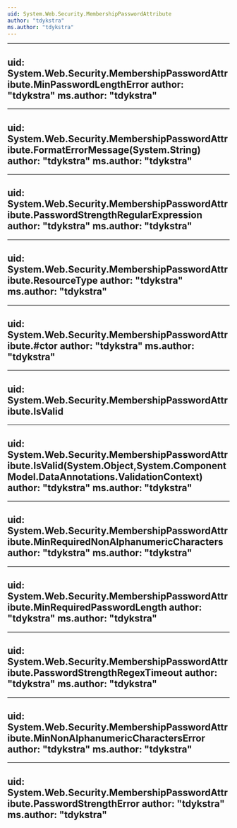 ```yaml
---
uid: System.Web.Security.MembershipPasswordAttribute
author: "tdykstra"
ms.author: "tdykstra"
---
```


---
uid: System.Web.Security.MembershipPasswordAttribute.MinPasswordLengthError
author: "tdykstra"
ms.author: "tdykstra"
---

---
uid: System.Web.Security.MembershipPasswordAttribute.FormatErrorMessage(System.String)
author: "tdykstra"
ms.author: "tdykstra"
---

---
uid: System.Web.Security.MembershipPasswordAttribute.PasswordStrengthRegularExpression
author: "tdykstra"
ms.author: "tdykstra"
---

---
uid: System.Web.Security.MembershipPasswordAttribute.ResourceType
author: "tdykstra"
ms.author: "tdykstra"
---

---
uid: System.Web.Security.MembershipPasswordAttribute.#ctor
author: "tdykstra"
ms.author: "tdykstra"
---

---
uid: System.Web.Security.MembershipPasswordAttribute.IsValid
---

---
uid: System.Web.Security.MembershipPasswordAttribute.IsValid(System.Object,System.ComponentModel.DataAnnotations.ValidationContext)
author: "tdykstra"
ms.author: "tdykstra"
---

---
uid: System.Web.Security.MembershipPasswordAttribute.MinRequiredNonAlphanumericCharacters
author: "tdykstra"
ms.author: "tdykstra"
---

---
uid: System.Web.Security.MembershipPasswordAttribute.MinRequiredPasswordLength
author: "tdykstra"
ms.author: "tdykstra"
---

---
uid: System.Web.Security.MembershipPasswordAttribute.PasswordStrengthRegexTimeout
author: "tdykstra"
ms.author: "tdykstra"
---

---
uid: System.Web.Security.MembershipPasswordAttribute.MinNonAlphanumericCharactersError
author: "tdykstra"
ms.author: "tdykstra"
---

---
uid: System.Web.Security.MembershipPasswordAttribute.PasswordStrengthError
author: "tdykstra"
ms.author: "tdykstra"
---
